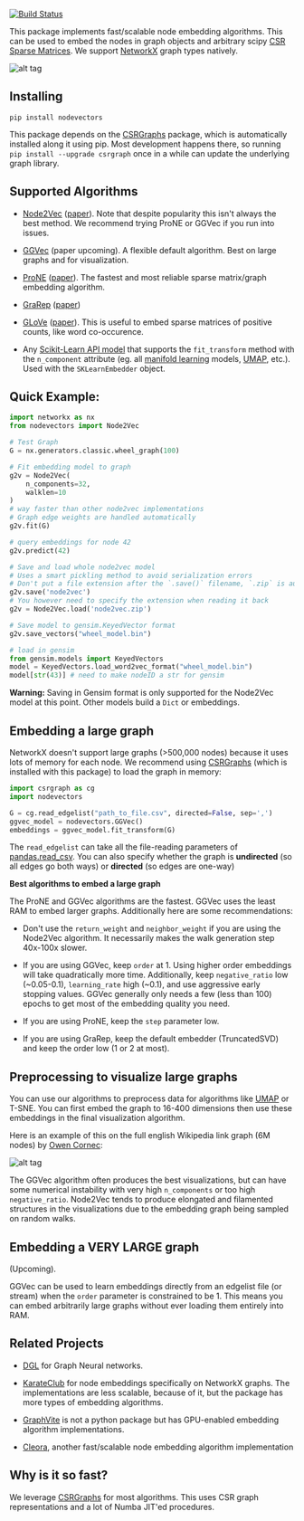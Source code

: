 [![Build Status](https://travis-ci.com/VHRanger/nodevectors.svg?branch=master)](https://travis-ci.com/VHRanger/nodevectors)

This package implements fast/scalable node embedding algorithms. This can be used to embed the nodes in graph objects and arbitrary scipy [CSR Sparse Matrices](https://docs.scipy.org/doc/scipy/reference/generated/scipy.sparse.csr_matrix.html). We support [NetworkX](https://networkx.github.io/) graph types natively.

![alt tag](https://raw.githubusercontent.com/VHRanger/nodevectors/master/examples/3d%20graph.png)

## Installing

`pip install nodevectors`

This package depends on the [CSRGraphs](https://github.com/VHRanger/CSRGraph) package, which is automatically installed along it using pip. Most development happens there, so running `pip install --upgrade csrgraph` once in a while can update the underlying graph library.

## Supported Algorithms

- [Node2Vec](https://github.com/VHRanger/nodevectors/blob/master/nodevectors/node2vec.py) ([paper](https://cs.stanford.edu/~jure/pubs/node2vec-kdd16.pdf)). Note that despite popularity this isn't always the best method. We recommend trying ProNE or GGVec if you run into issues.

- [GGVec](https://github.com/VHRanger/nodevectors/blob/master/nodevectors/ggvec.py) (paper upcoming). A flexible default algorithm. Best on large graphs and for visualization.

- [ProNE](https://github.com/VHRanger/nodevectors/blob/master/nodevectors/prone.py) ([paper](https://www.ijcai.org/Proceedings/2019/0594.pdf)). The fastest and most reliable sparse matrix/graph embedding algorithm.

- [GraRep](https://github.com/VHRanger/nodevectors/blob/master/nodevectors/grarep.py) ([paper](https://dl.acm.org/doi/pdf/10.1145/2806416.2806512))

- [GLoVe](https://github.com/VHRanger/nodevectors/blob/master/nodevectors/glove.py) ([paper](https://nlp.stanford.edu/pubs/glove.pdf)). This is useful to embed sparse matrices of positive counts, like word co-occurence.

- Any [Scikit-Learn API model](https://github.com/VHRanger/nodevectors/blob/master/nodevectors/embedders.py#L127) that supports the `fit_transform` method with the `n_component` attribute (eg. all [manifold learning](https://scikit-learn.org/stable/modules/manifold.html#manifold) models, [UMAP](https://github.com/lmcinnes/umap), etc.). Used with the `SKLearnEmbedder` object.

## Quick Example:
```python
import networkx as nx
from nodevectors import Node2Vec

# Test Graph
G = nx.generators.classic.wheel_graph(100)

# Fit embedding model to graph
g2v = Node2Vec(
    n_components=32,
    walklen=10
)
# way faster than other node2vec implementations
# Graph edge weights are handled automatically
g2v.fit(G)

# query embeddings for node 42
g2v.predict(42)

# Save and load whole node2vec model
# Uses a smart pickling method to avoid serialization errors
# Don't put a file extension after the `.save()` filename, `.zip` is automatically added
g2v.save('node2vec')
# You however need to specify the extension when reading it back
g2v = Node2Vec.load('node2vec.zip')

# Save model to gensim.KeyedVector format
g2v.save_vectors("wheel_model.bin")

# load in gensim
from gensim.models import KeyedVectors
model = KeyedVectors.load_word2vec_format("wheel_model.bin")
model[str(43)] # need to make nodeID a str for gensim

```

**Warning:** Saving in Gensim format is only supported for the Node2Vec model at this point. Other models build a `Dict` or embeddings.

## Embedding a large graph

NetworkX doesn't support large graphs (>500,000 nodes) because it uses lots of memory for each node. We recommend using [CSRGraphs](https://github.com/VHRanger/CSRGraph) (which is installed with this package) to load the graph in memory:

```python
import csrgraph as cg
import nodevectors

G = cg.read_edgelist("path_to_file.csv", directed=False, sep=',')
ggvec_model = nodevectors.GGVec() 
embeddings = ggvec_model.fit_transform(G)
```

The `read_edgelist` can take all the file-reading parameters of [pandas.read_csv](https://pandas.pydata.org/pandas-docs/stable/reference/api/pandas.read_csv.html). You can also specify whether the graph is **undirected** (so all edges go both ways) or **directed** (so edges are one-way)

**Best algorithms to embed a large graph**

The ProNE and GGVec algorithms are the fastest. GGVec uses the least RAM to embed larger graphs. Additionally here are some recommendations:

- Don't use the `return_weight` and `neighbor_weight` if you are using the Node2Vec algorithm. It necessarily makes the walk generation step 40x-100x slower.

- If you are using GGVec, keep `order` at 1. Using higher order embeddings will take quadratically more time. Additionally, keep `negative_ratio` low (~0.05-0.1), `learning_rate` high (~0.1), and use aggressive early stopping values. GGVec generally only needs a few (less than 100) epochs to get most of the embedding quality you need.

- If you are using ProNE, keep the `step` parameter low.

- If you are using GraRep, keep the default embedder (TruncatedSVD) and keep the order low (1 or 2 at most).

## Preprocessing to visualize large graphs

You can use our algorithms to preprocess data for algorithms like [UMAP](https://github.com/lmcinnes/umap) or T-SNE. You can first embed the graph to 16-400 dimensions then use these embeddings in the final visualization algorithm. 

Here is an example of this on the full english Wikipedia link graph (6M nodes) by [Owen Cornec](http://byowen.com):

![alt tag](https://raw.githubusercontent.com/VHRanger/nodevectors/master/examples/Wikipedia%206M.png)

The GGVec algorithm often produces the best visualizations, but can have some numerical instability with very high `n_components` or too high `negative_ratio`. Node2Vec tends to produce elongated and filamented structures in the visualizations due to the embedding graph being sampled on random walks.

## Embedding a VERY LARGE graph

(Upcoming).

GGVec can be used to learn embeddings directly from an edgelist file (or stream) when the `order` parameter is constrained to be 1. This means you can embed arbitrarily large graphs without ever loading them entirely into RAM.

## Related Projects

- [DGL](https://github.com/dmlc/dgl) for Graph Neural networks.

- [KarateClub](https://github.com/benedekrozemberczki/KarateClub) for node embeddings specifically on NetworkX graphs. The implementations are less scalable, because of it, but the package has more types of embedding algorithms.

- [GraphVite](https://github.com/DeepGraphLearning/graphvite) is not a python package but has GPU-enabled embedding algorithm implementations. 

- [Cleora](https://github.com/Synerise/cleora), another fast/scalable node embedding algorithm implementation

## Why is it so fast?

We leverage [CSRGraphs](https://github.com/VHRanger/CSRGraph) for most algorithms. This uses CSR graph representations and a lot of Numba JIT'ed procedures.
